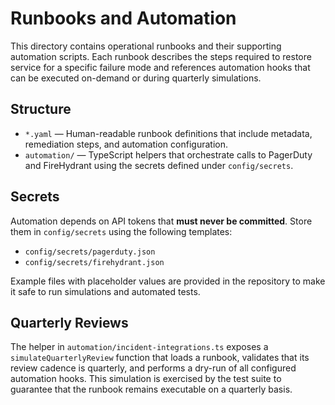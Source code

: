 # Runbooks and Automation

This directory contains operational runbooks and their supporting automation
scripts. Each runbook describes the steps required to restore service for a
specific failure mode and references automation hooks that can be executed
on-demand or during quarterly simulations.

## Structure

- `*.yaml` &mdash; Human-readable runbook definitions that include metadata,
  remediation steps, and automation configuration.
- `automation/` &mdash; TypeScript helpers that orchestrate calls to PagerDuty and
  FireHydrant using the secrets defined under `config/secrets`.

## Secrets

Automation depends on API tokens that **must never be committed**. Store them
in `config/secrets` using the following templates:

- `config/secrets/pagerduty.json`
- `config/secrets/firehydrant.json`

Example files with placeholder values are provided in the repository to make it
safe to run simulations and automated tests.

## Quarterly Reviews

The helper in `automation/incident-integrations.ts` exposes a
`simulateQuarterlyReview` function that loads a runbook, validates that its
review cadence is quarterly, and performs a dry-run of all configured automation
hooks. This simulation is exercised by the test suite to guarantee that the
runbook remains executable on a quarterly basis.
